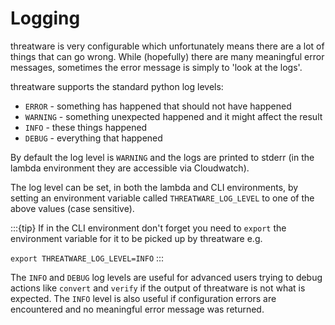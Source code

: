 # Logging

threatware is very configurable which unfortunately means there are a lot of things that can go wrong.  While (hopefully) there are many meaningful error messages, sometimes the error message is simply to 'look at the logs'.

threatware supports the standard python log levels:

- `ERROR` - something has happened that should not have happened
- `WARNING` - something unexpected happened and it might affect the result
- `INFO` - these things happened
- `DEBUG` - everything that happened

By default the log level is `WARNING` and the logs are printed to stderr (in the lambda environment they are accessible via Cloudwatch).

The log level can be set, in both the lambda and CLI environments, by setting an environment variable called `THREATWARE_LOG_LEVEL` to one of the above values (case sensitive).

:::{tip}
If in the CLI environment don't forget you need to `export` the environment variable for it to be picked up by threatware e.g.

`export THREATWARE_LOG_LEVEL=INFO`
:::

The `INFO` and `DEBUG` log levels are useful for advanced users trying to debug actions like `convert` and `verify` if the output of threatware is not what is expected.  The `INFO` level is also useful if configuration errors are encountered and no meaningful error message was returned.